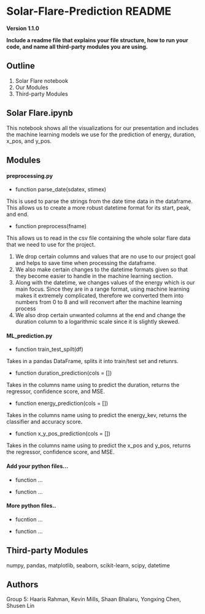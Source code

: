 # Solar-Flare-Prediction README

**Version 1.1.0**

**Include a readme file that explains your file structure, how to run your code, and name all third-party modules you are using.**


## Outline
1. Solar Flare notebook
2. Our Modules
3. Third-party Modules


## Solar Flare.ipynb

This notebook shows all the visualizations for our presentation and includes the machine learning models we use for the prediction of energy, duration, x_pos, and y_pos.


## Modules

#### preprocessing.py

- function parse_date(sdatex, stimex)

This is used to parse the strings from the date time data in the dataframe.
This allows us to create a more robust datetime format for its start, peak, and end.

- function preprocess(fname)

This allows us to read in the csv file containing the whole solar flare data that we need to use for the project.

1. We drop certain columns and values that are no use to our project goal and helps to save time when processing the dataframe.
2. We also make certain changes to the datetime formats given so that they become easier to handle in the machine learning section.
3. Along with the datetime, we changes values of the energy which is our main focus. Since they are in a range format, using machine learning makes it extremely complicated, therefore we converted them into numbers from 0 to 8 and will reconvert after the machine learning process
4. We also drop certain unwanted columns at the end and change the duration column to a logarithmic scale since it is slightly skewed.

#### ML_prediction.py

- function train_test_spilt(df)

Takes in a pandas DataFrame, splits it into train/test set and retunrs.

- function duration_prediction(cols = [])

Takes in the columns name using to predict the duration, returns the regressor, confidence score, and MSE.

- function energy_prediction(cols = [])

Takes in the columns name using to predict the energy_kev, returns the classifier and accuracy score.

- function x_y_pos_prediction(cols = [])

Takes in the columns name using to predict the x_pos and y_pos, returns the regressor, confidence score, and MSE.


#### Add your python files...

- function ...

- function ...


#### More python files..

- fucntion ...

- function ...

## Third-party Modules
numpy, pandas, matplotlib, seaborn, scikit-learn, scipy, datetime


## Authors
Group 5:
Haaris Rahman, Kevin Mills, Shaan Bhalaru, Yongxing Chen, Shusen Lin




